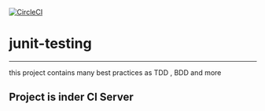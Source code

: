 [![CircleCI](https://dl.circleci.com/status-badge/img/gh/ismailbagga/junit-testing/tree/main.svg?style=svg)](https://dl.circleci.com/status-badge/redirect/gh/ismailbagga/junit-testing/tree/main)

# junit-testing
---
this project contains many best  practices as TDD , BDD and more 
## Project is inder CI Server
